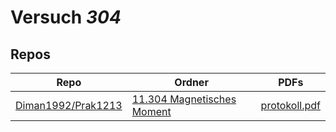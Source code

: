 # Versuch *304*

## Repos

|                      Repo                      |                                                    Ordner                                                    |                                                                            PDFs                                                                            |
|------------------------------------------------|--------------------------------------------------------------------------------------------------------------|------------------------------------------------------------------------------------------------------------------------------------------------------------|
|[Diman1992/Prak1213](../repo/Diman1992/Prak1213)|[11.304 Magnetisches Moment](https://github.com/Diman1992/Prak1213/tree/master/11.304%20Magnetisches%20Moment)|[protokoll.pdf](https://docs.google.com/viewer?url=https://raw.githubusercontent.com/Diman1992/Prak1213/master/11.304%20Magnetisches%20Moment/protokoll.pdf)|
